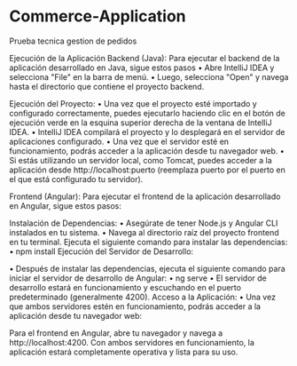 # Commerce-Application
Prueba tecnica gestion de pedidos

Ejecución de la Aplicación
Backend (Java):
Para ejecutar el backend de la aplicación desarrollado en Java, sigue estos pasos
•	Abre IntelliJ IDEA y selecciona "File" en la barra de menú.
•	Luego, selecciona "Open" y navega hasta el directorio que contiene el proyecto backend.

Ejecución del Proyecto:
•	Una vez que el proyecto esté importado y configurado correctamente, puedes ejecutarlo haciendo clic en el botón de ejecución verde en la esquina superior derecha de la ventana de IntelliJ IDEA.
•	IntelliJ IDEA compilará el proyecto y lo desplegará en el servidor de aplicaciones configurado.
•	Una vez que el servidor esté en funcionamiento, podrás acceder a la aplicación desde tu navegador web.
•	Si estás utilizando un servidor local, como Tomcat, puedes acceder a la aplicación desde http://localhost:puerto (reemplaza puerto por el puerto en el que está configurado tu servidor).

Frontend (Angular):
Para ejecutar el frontend de la aplicación desarrollado en Angular, sigue estos pasos:

Instalación de Dependencias:
•	Asegúrate de tener Node.js y Angular CLI instalados en tu sistema.
•	Navega al directorio raíz del proyecto frontend en tu terminal.
Ejecuta el siguiente comando para instalar las dependencias:
•	npm install
Ejecución del Servidor de Desarrollo:

•	Después de instalar las dependencias, ejecuta el siguiente comando para iniciar el servidor de desarrollo de Angular:
•	ng serve
•	El servidor de desarrollo estará en funcionamiento y escuchando en el puerto predeterminado (generalmente 4200).
Acceso a la Aplicación:
•	Una vez que ambos servidores estén en funcionamiento, podrás acceder a la aplicación desde tu navegador web:



Para el frontend en Angular, abre tu navegador y navega a http://localhost:4200.
Con ambos servidores en funcionamiento, la aplicación estará completamente operativa y lista para su uso.

